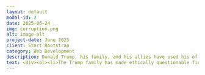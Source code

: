 ```yaml
---
layout: default
modal-id: 2
date: 2025-06-24
img: corruption.png
alt: image-alt
project-date: June 2025
client: Start Bootstrap
category: Web Development
description: Donald Trump, his family, and his allies have used his office as president to enrich themselves by gaming the stock market and making deals with foregin governments. Below you will find a list of deals and trades that exhibit obvious conflicts of interest. 
text: <div><ol><li>The Trump family has made ethically questionable financial deals that represent extreme conflicts of interest. <a href="https://www.theguardian.com/us-news/2025/jun/17/trump-crypto-memecoin-corruption">Guardian Article, </a> <a href="https://www.reuters.com/world/us/trump-organization-unveils-self-branded-mobile-phone-network-2025-06-16/">Reuters Article, </a> <a href="https://www.newyorker.com/culture/infinite-scroll/how-donald-trumps-crypto-dealings-push-the-bounds-of-corruption">New Yorker Article, </a> <a href="https://www.pbs.org/newshour/show/trump-business-deals-revive-questions-about-his-family-profiting-off-the-presidency">PBS Article </a></li><li>Trump allies have capitalized on tariff threats to make large profits on the stock market. <a href="https://www.businessinsider.com/gop-congressman-calls-out-marjorie-taylor-greenes-stock-trades-2025-5">Business Insider Article, </a> <a href="https://www.propublica.org/article/us-officials-stock-sales-trump-tariffs">ProPublica Article, </a> <a href="https://www.france24.com/en/live-news/20250411-us-senators-ask-sec-for-trump-insider-trading-probe">France 24 Article </a></li><li>Stephen Miller, the architect of the regime's cruel immigration policies, has large investments in Palantir, which has been tasked with creating a new surveillance database. <a href="https://newrepublic.com/post/197149/stephen-miller-palantir-stocks-immigration-report">New Republic Article, </a> <a href="https://www.independent.co.uk/news/world/americas/us-politics/stephen-miller-ice-palantir-stocks-deportations-b2776305.html">Independent Article </a></li></ol></div>
---
```

